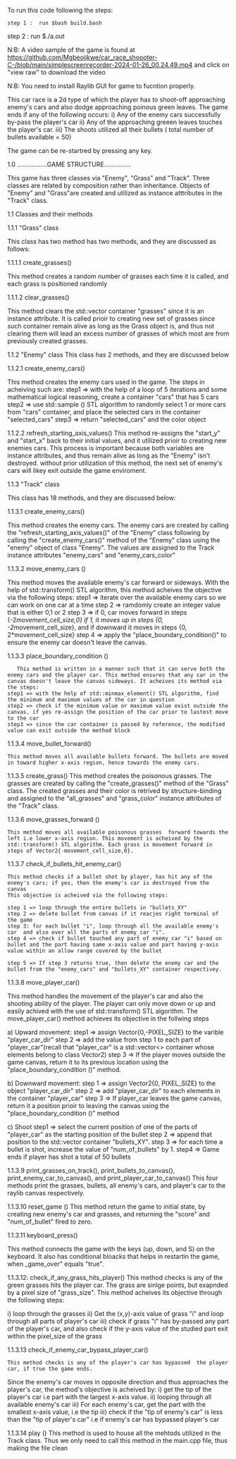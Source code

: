 
To run this code following the steps:

    step 1 :  run $bash build.bash
    
step 2 : run  $./a.out

N:B: A video sample of the game is found at https://github.com/Mgbeojikwe/car_race_shoooter-C-/blob/main/simplescreenrecorder-2024-01-26_00.24.49.mp4 and click on "view raw" to download the video

N:B: You need to install Raylib GUI for game to fucntion properly.

This car race is a 2d type of which the player has to shoot-off approaching enemy's cars and also dodge approaching poinous green leaves. The game ends if any of the following occurs: i) Any of the enemy cars successfully by-pass the player's car ii) Any of the approaching greeen leaves touches the player's car. iii) The shoots utilized all their bullets ( total number of bullets available = 50)

The game can be re-startred by pressing any key.

1.0 .................GAME STRUCTURE...............

This game has three classes via "Enemy", "Grass" and "Track". Three classes are related by composition rather than inheritance. Objects of "Enemy" and "Grass"are created and utilized as instance atttributes in the "Track" class.

1.1 Classes and their methods

1.1.1 "Grass" class

This class has two method has two methods, and they are discussed as follows:

1.1.1.1 create_grasses()

This method creates a random number of grasses each time it is called, and each grass is positioned randomly

1.1.1.2 clear_grasses()

This method clears the std::vector container "grasses" since it is an instance attribute. It is called prioir to creating new set of grasses since such container remain alive as long as the Grass object is, and thus not clearing them will lead an excess number of grasses of which most are from previously created grasses. 

1.1.2 "Enemy" class This class has 2 methods, and they are discussed below

1.1.2.1 create_enemy_cars()

This method creates the enemy cars used in the game. The steps in acheiving such are:
step1 => with the help of a loop of 5 iterations and some mathematical logical reasoning, create a container "cars" that has  5 cars
step2 => use std::sample () STL algorithm to randomly select 1 or more cars from "cars" container, and place the selected cars in the container "selected_cars"
step3 => return "selected_cars" and the color object 

1.1.2.2 refresh_starting_axis_values() This method re-assigns the "start_y" and "start_x" back to their initial values, and it utilized prioir to creating new enemies cars. This process is important because both variables are instance attributes, and thus remain alive as long as the "Enemy" isn't destroyed. without prior utilization of this method, the next set of enemy's cars will likey exit outside the game enviroment.

1.1.3 "Track" class

This class has 18 methods, and they are discussed below:

1.1.3.1 create_enemy_cars()

This method creates the enemy cars. The enemy cars are created by calling the "refresh_starting_axis_values()" of the "Enemy" class following by calling the "create_enemy_cars()" method of the "Enemy" class using the "enemy" object of class "Enemy". The values are assigned to the Track instance attributes "enemy_cars" and "enemy_cars_color"

1.1.3.2 move_enemy_cars ()

This method moves the available enemy's car forward or sideways. With the help of std::transform()  STL algorithm, this method acheives the objective via the following steps:
	step1 => iterate over the available enemy cars so we can work on one car at a time
	step 2 => ramdomly create an integer value that is either 0,1 or 2
	step 3 => if 0, car moves forward in steps {-2*movement_cell_size,0}
		 if 1, it moves up in steps {0, -2*movement_cell_size}, and
		if downward it moves in steps {0, 2*movement_cell_size} 
	step 4 => apply the "place_boundary_condition()" to ensure the enemy car doesn't leave the canvas.

1.1.3.3 place_boundary_condition ()

       This method is written in a manner such that it can serve both the enemy cars and the player car. This method ensures that any car in the canvas doesn't leave the canvas sideways. It acheives its method via the steps:
	step1 => with the help of std::minmax_element() STL algorithm, find the minimum and maximum values of the car in question
	step2 => check if the minimum value or maximum value exist outside the canvas, if yes re-assign the position of the car prior to lastest move to the car
	step3 => since the car container is passed by reference, the modified value can exit outside the method block

1.1.3.4 move_bullet_forward()

	This method moves all available bullets forward. The bullets are moved in toward higher x-axis region, hence towards the enemy cars.

1.1.3.5 create_grass() This method creates the poisonous grasses. The grasses are created by calling the "create_grasses()" method of the "Grass" class. The created grasses and their color is retrived by structure-binding and assigned to the "all_grasses" and "grass_color" instance attributes of the "Track" class.

1.1.3.6 move_grasses_forward ()

	This method moves all available poisonous grasses  forward towards the left i.e lower x-axis region. This movement is acheived by the std::transform() STL algorithm. Each grass is movement forward in steps of Vector2{-movement_cell_size,0}.

1.1.3.7 check_if_bullets_hit_enemy_car()

	This method checks if a bullet shot by player, has hit any of the enemy's cars; if yes, then the enemy's car is destroyed from the canvas
	This objective is acheived via the following steps:
	
	step 1 => loop through the entire bullets in "bullets_XY"
	step 2 => delete bullet from canvas if it reacjes right terminal of the game		
	step 3: for each bullet "i", loop through all the available enemy's car  and also over all the parts of enemy_car "i".
	step 4 => check if bullet touched any part of enemy_car "i" based on bullet and the part having same x-axis value and part having y-axis value within an allow range covered by the bullet

	step 5 => If step 3 returns true, then delete the enemy car and the  bullet from the "enemy_cars" and "bullets_XY" container respectivey.

1.1.3.8 move_player_car()

This method handles the movement of the player's car and also the shooting ability of the player. The player can only move down or up and easily achived with the use of std::transform() STL algorithm. The move_player_car() method achieves its objective in the follwing steps

a) Upward movement:
	step1 => assign Vector{0,-PIXEL_SIZE} to the varible "player_car_dir"
	step 2 => add the value from step 1 to each part of "player_car"(recall that "player_car" is a std::vector<> container whose elements belong to class Vector2)
	step 3 => If the player moves outside the game canvas, return it to its previous location using the "place_boundary_condition ()" method.

b) Downward  movement: 
	step 1 => assign Vector2{0, PIXEL_SIZE} to the object "player_car_dir"
	step 2 => add "player_car_dir" to each elements in the container "player_car"
	step 3 => If player_car leaves the game canvas, return it a position prioir to leaving the canvas using the "place_boundary_condition ()" method

c)  Shoot
	step1 => select the current position of one of the parts of "player_car" as the starting position of the bullet
	step 2 =>  append that position to the std::vector container "bullets_XY".
	step 3 => for each time a bullet is shot, increase the value of "num_of_bullets" by 1.
	step4 => Game ends if player has shot a total of 50 bullets

1.1.3.9 print_grasses_on_track(), print_bullets_to_canvas(), print_enemy_car_to_canvas(), and print_player_car_to_canvas() This four methods print the grasses, bullets, all enemy's cars, and player's car to the raylib canvas respectively.

1.1.3.10 reset_game () This method return the game to initial state, by creating new enemy's car and grasses, and returning the "score" and "num_of_bullet" fired to zero.

1.1.3.11 keyboard_press()

This method connects the game with the keys (up, down, and S) on the  keyboard. It also has conditional bloacks that helps in restartin the game, when _game_over" equals "true".  

1.1.3.12: check_if_any_grass_hits_player() This method checks is any of the green grasses hits the player car. The grass are sinlge points, but exapnded by a pixel size of "grass_size". This method acheives its objective through the following steps:

i) loop through the grasses
ii) Get the (x,y)-axis value of grass "i"  and loop through all parts of player's car
iii) check if grass "i" has by-passed any part of the player's car, and also check if the y-axis value of the studied part exit within the pixel_size of the grass

1.1.3.13 check_if_enemy_car_bypass_player_car()

	This method checks is any of the player's car has bypassed  the player car, if true the game ends. 
Since the enemy's car moves in opposite direction and thus approaches the player's car, the method's objective is acheived by:
	i) get the tip of the player's car i.e part with the largest x-axis value.
	ii)  looping through all available enemy's car
	iii) For each enemy's car, get the part with the smallest x-axis value, i.e the tip
	 iii) check if the "tip of enemy's car" is less than the "tip of player's car" i.e if enemy's car has bypassed player's car

1.1.3.14 play () This method is used to house all the mehtods utilized in the Track class. Thus we only need to call this method in the main.cpp file, thus making the file clean
